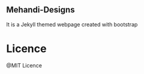 ## Mehandi-Designs

<p> It is a Jekyll themed webpage created with bootstrap</p>


# Licence

<p> @MIT Licence </p>